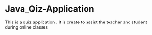 # Java_Qiz-Application
This is a quiz application . 
It is create to assist the teacher and student during online classes
